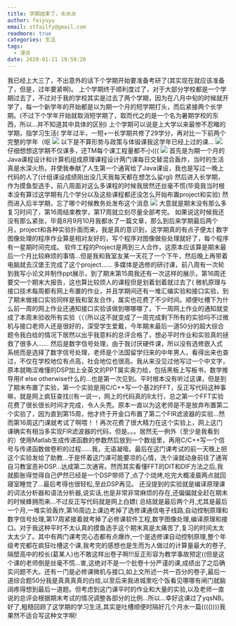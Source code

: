 ```yaml
---
title: 学期结束了，水水水
author: feiyuyu
email: stfailfy@gmail.com
readmore: true
categories: 生活
tags:
  - 漫谈
date: 2020-01-21 19:59:20
---
```


我已经上大三了，不出意外的话下个学期开始要准备考研了(其实现在就应该准备了，但是，过年要紧啊)。 上个学期终于顺利度过了，对于大部分学校都是一个学期过去了，不过对于我的学校其实是过去了两个学期，因为在八月中旬的时候就开学了，每一个新学年的开始都是以为期一个月的短学期打头，而后紧接两个长学期。(不过下个学年开始就取消短学期了，取而代之的是一个名为暑期学校的东西，所以…并不知道其中具体的区别) 上个学期可以说是上大学以来最惨不忍睹的学期，指学习生活( 学年过半，一短+一长学期共修了29学分，再对比一下前两个完整的学年（呕 ![](https://i.loli.net/2021/04/07/ONn2h5sAqGcpZie.png) 以下是不算形势与政策与体锻课我这学年已经上过的课… ![](https://i.loli.net/2021/04/07/m5PoazxkidjDtql.png) 仔细想想这学期不仅课多，还TM每个课工程量都不小((( ![](https://i.loli.net/2021/04/07/A72LPsqRkIa1rUz.png) 首先是为期一个月的Java课程设计和计算机组成原理课程设计两门课每日交替混合轰炸，当时的生活真是水深火热，并使我奉献了人生第一个通宵给了Java课设，我也是写过一晚上代码的人了(计组课设成绩刚出没几天我每天都在想怎么鲨rgl) 然后进入长学期，作为摸鱼型选手，前八周面对这么多课程的时候我居然还丝毫不慌(毕竟我当时根本没有算过这学期有几个学分以及这些课程都还没怎么开始布置project和实验) 然而进入后半学期，忘了哪个时候教务处发布这个消息 ![](https://i.loli.net/2021/04/07/Dx63OK4XI1u9y8E.png) 大意就是期末没有那么多复习时间了，第16周结束教学，第17周就立刻尽量全部考完。 如果说这时候我还没有那么紧张，毕竟8月9月10月我都水了一篇文章，那么到后来学期最后两个月，project和各种实验扑面而来，我是真的意识到，这学期真的有点子便太( 数字图像处理的程序作业算是相对友好的，写个程序对图像做些处理就好了，每个程序有一星期时间完成。 软件工程的Project是两到三人合作，这原本应该算是期末最后一个月比较麻烦的事情…但是我和我室友某一天花了一个下午，然后晚上再带着电脑就去汉堡王完成了这个project…… 多媒体是选修的研讨课，前八周有一次轮到我写小论文并制作ppt展示，到了期末第15周我还有一次这样的展示，第16周还要交一个期末大报告，这也算比较烦人的课程但是划着划着就过去了( 微机原理与接口技术每周都有网上布置的作业，并且学期间还有一堆汇编实验和接口实验，到了期末做接口实验同样是我和室友合作，属实也花费了不少时间。顺便吐槽下为什么前一周的网上作业还通知接口实验该做到哪哪哪了，下一周网上作业的通知就变成了本周末验收所有实验（（（所以这不就变成了一周完成剩下所有的实验吗不过微机与接口老师人还是很好的，深受学生爱戴，今年期末最后一道50分的超大综合题令我白给的情况下居然以出乎我意料的总评合格了，想必平时作业和实验真的拯救了很多人…… 然后是数字信号处理，由于我讨厌硬件课，所以没有选修嵌入式系统而是选择了数字信号处理，老师是个法国留学归来的中年男人，看得出来也查过，不仅在学校地位有点高，社会地位也很高。我从来没见过他写过一个中文字，原本就晦涩难懂的DSP加上全英文的PPT属实奥力给，包括黑板上写板书，数学推导用if else otherwise什么的…也是第一次见到。平时根本没有听过这课，但是到了期末布置了实验，第一个实验是用C/C++写一个基2的FFT，反正写代码这种事嘛，就是网上疯狂查找((有一说一，网上的代码真的8太行，总之第一个FFT实验花费了很长很长时间才完成，令人头秃。原本一直以为这老师是不是放弃布置第二个实验了，因为直到第15周，他才终于开金口布置了第二个FIR滤波器的实验…然而第16周这门课就考试了啊喂！！再次花费了很大精力在这个实验上，网上这门课确实有相当多实现FIR滤波器的代码，但是。。。居然无一例外（至少是我看到的）使用Matlab生成传递函数的参数然后放到一个数组里，再用C/C++写一个信号与传递函数做卷积的过程……我，无语凝噎。最后在这门课考试的前一天晚上把这个实验发给了助教…于是怀着这门课可能要凉的心情，洗个澡就动身前往了通宵自习教室恶补DSP…达成第二次通宵。然而其实看懂FFT的DIT和DIF方法之后,我就膨胀得觉得自己俨然已经是一个DSP带师了,点了个烧烤,吃完大概凌晨两点就回寝室睡觉了…最后考得也很轻松,至此DSP再见。 还没提到的实验就是编译原理课的词法分析器和语法分析器,说实话,也是非常非常麻烦的存在,还偏偏就全赶在期末的时候蜂拥而来…不过反正写代码就是网上白嫖( 总结就是最后两个月,尤其是最后一个月,一堆实验轰炸,第16周边上课边考掉了选修课通信电子线路,自动控制原理和数字信号处理,第17周紧接着就考掉了必修课软件工程,数字图像处理,编译原理和接口。对于我这种平时不太认真的摸鱼选手这个期末真是太痛苦了,复习的时间太太太太少了。其中有两门课考完心态都有点爆炸,一个是选修课自动控制原理,整个年级考完都在疯狂吐槽这个课,我考完的感想也是生而为人做过的计算量最大的卷子,隔壁高中的校长(葛某人)也不敢这样出卷子啊!!!反正形容为教学事故预定((但是这个课的老师倒是丝毫不慌…害,这绝对不是一个批卷十分严谨的课,成绩出了之后确实问题不大。还有一门是必修课微机与接口,如上文所述一共一百分的卷子,最后一道综合题50分我是真真真真的白给,以至后来我进城里吃个饭看见哪哪有闸门就脑阔疼得想到最后一道题。但考虑到这门课平时的作业和大量的实验,以及老师一直说的总评会根据期末考试的情况调整各部分的比例…所以…幸好这课过了yqsNB。 好了,粗糙回顾了这学期的学习生活,其实是吐槽顺便时隔好几个月水一篇(((())))我果然不适合写这种文字啊!